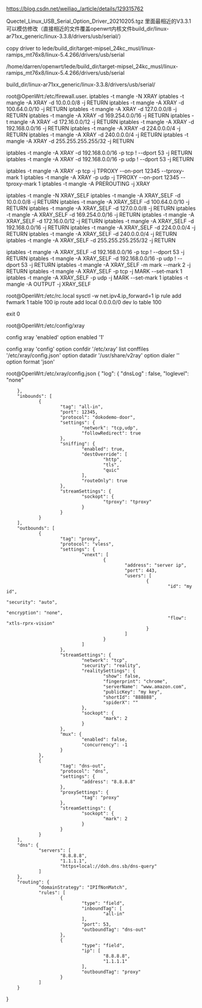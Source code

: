 https://blog.csdn.net/weiliao_/article/details/129315762

Quectel_Linux_USB_Serial_Option_Driver_20210205.tgz 里面最相近的V3.3.1 可以模仿修改（直接相近的文件覆盖openwrt内核文件build_dir/linux-ar71xx_generic/linux-3.3.8/drivers/usb/serial/）

copy driver to lede/build_dir/target-mipsel_24kc_musl/linux-ramips_mt76x8/linux-5.4.266/drivers/usb/serial

/home/darren/openwrt/lede/build_dir/target-mipsel_24kc_musl/linux-ramips_mt76x8/linux-5.4.266/drivers/usb/serial

build_dir/linux-ar71xx_generic/linux-3.3.8/drivers/usb/serial/

root@OpenWrt:/etc/firewall.user.
iptables -t mangle -N XRAY
iptables -t mangle -A XRAY -d 10.0.0.0/8 -j RETURN
iptables -t mangle -A XRAY -d 100.64.0.0/10 -j RETURN
iptables -t mangle -A XRAY -d 127.0.0.0/8 -j RETURN
iptables -t mangle -A XRAY -d 169.254.0.0/16 -j RETURN
iptables -t mangle -A XRAY -d 172.16.0.0/12 -j RETURN
iptables -t mangle -A XRAY -d 192.168.0.0/16 -j RETURN
iptables -t mangle -A XRAY -d 224.0.0.0/4 -j RETURN
iptables -t mangle -A XRAY -d 240.0.0.0/4 -j RETURN
iptables -t mangle -A XRAY -d 255.255.255.255/32 -j RETURN


iptables -t mangle -A XRAY -d 192.168.0.0/16 -p tcp ! --dport 53 -j RETURN
iptables -t mangle -A XRAY -d 192.168.0.0/16 -p udp ! --dport 53 -j RETURN

iptables -t mangle -A XRAY -p tcp -j TPROXY --on-port 12345 --tproxy-mark 1
iptables -t mangle -A XRAY -p udp -j TPROXY --on-port 12345 --tproxy-mark 1
iptables -t mangle -A PREROUTING -j XRAY

iptables -t mangle -N XRAY_SELF
iptables -t mangle -A XRAY_SELF -d 10.0.0.0/8 -j RETURN
iptables -t mangle -A XRAY_SELF -d 100.64.0.0/10 -j RETURN
iptables -t mangle -A XRAY_SELF -d 127.0.0.0/8 -j RETURN
iptables -t mangle -A XRAY_SELF -d 169.254.0.0/16 -j RETURN
iptables -t mangle -A XRAY_SELF -d 172.16.0.0/12 -j RETURN
iptables -t mangle -A XRAY_SELF -d 192.168.0.0/16 -j RETURN
iptables -t mangle -A XRAY_SELF -d 224.0.0.0/4 -j RETURN
iptables -t mangle -A XRAY_SELF -d 240.0.0.0/4 -j RETURN
iptables -t mangle -A XRAY_SELF -d 255.255.255.255/32 -j RETURN



iptables -t mangle -A XRAY_SELF -d 192.168.0.0/16 -p tcp ! --dport 53 -j RETURN
iptables -t mangle -A XRAY_SELF -d 192.168.0.0/16 -p udp ! --dport 53 -j RETURN
iptables -t mangle -A XRAY_SELF -m mark --mark 2 -j RETURN
iptables -t mangle -A XRAY_SELF -p tcp -j MARK --set-mark 1
iptables -t mangle -A XRAY_SELF -p udp -j MARK --set-mark 1
iptables -t mangle -A OUTPUT -j XRAY_SELF

root@OpenWrt:/etc/rc.local
sysctl -w net.ipv4.ip_forward=1
ip rule add fwmark 1 table 100
ip route add local 0.0.0.0/0 dev lo table 100

exit 0

root@OpenWrt:/etc/config/xray

config xray 'enabled'
        option enabled '1'

config xray 'config'
        option confdir '/etc/xray'
        list conffiles '/etc/xray/config.json'
        option datadir '/usr/share/v2ray'
        option dialer ''
        option format 'json'



root@OpenWrt:/etc/xray/config.json
{
        "log": {
                "dnsLog" : false,
                "loglevel": "none"

        },
        "inbounds": [
                {
                        "tag": "all-in",
                        "port": 12345,
                        "protocol": "dokodemo-door",
                        "settings": {
                                "network": "tcp,udp",
                                "followRedirect": true
                        },
                        "sniffing": {
                                "enabled": true,
                                "destOverride": [
                                        "http",
                                        "tls",
                                        "quic"
                                ],
                                "routeOnly": true
                        },
                        "streamSettings": {
                                "sockopt": {
                                        "tproxy": "tproxy"
                                }
                        }
                }
        ],
        "outbounds": [
                {
                        "tag": "proxy",
                        "protocol": "vless",
                        "settings": {
                                "vnext": [
                                        {
                                                "address": "server ip",
                                                "port": 443,
                                                "users": [
                                                        {
                                                                "id": "my id",
                                                                "security": "auto",
                                                                "encryption": "none",
                                                                "flow": "xtls-rprx-vision"
                                                        }
                                                ]
                                        }
                                ]
                        },
                        "streamSettings": {
                                "network": "tcp",
                                "security": "reality",
                                "realitySettings": {
                                        "show": false,
                                        "fingerprint": "chrome",
                                        "serverName": "www.amazon.com",
                                        "publicKey": "my key",
                                        "shortId": "888888",
                                        "spiderX": ""
                                },
                                "sockopt": {
                                        "mark": 2
                                }
                        },
                        "mux": {
                                "enabled": false,
                                "concurrency": -1
                        }
                },
                {
                        "tag": "dns-out",
                        "protocol": "dns",
                        "settings": {
                                "address": "8.8.8.8"
                        },
                        "proxySettings": {
                                "tag": "proxy"
                        },
                        "streamSettings": {
                                "sockopt": {
                                        "mark": 2
                                }
                        }
                }
        ],
        "dns": {
                "servers": [
                        "8.8.8.8",
                        "1.1.1.1",
                        "https+local://doh.dns.sb/dns-query"
                ]
        },
        "routing": {
                "domainStrategy": "IPIfNonMatch",
                "rules": [
                        {
                                "type": "field",
                                "inboundTag": [
                                        "all-in"
                                ],
                                "port": 53,
                                "outboundTag": "dns-out"
                        },
                        {
                                "type": "field",
                                "ip": [
                                        "8.8.8.8",
                                        "1.1.1.1"
                                ],
                                "outboundTag": "proxy"
                        }
                ]
        }
}
